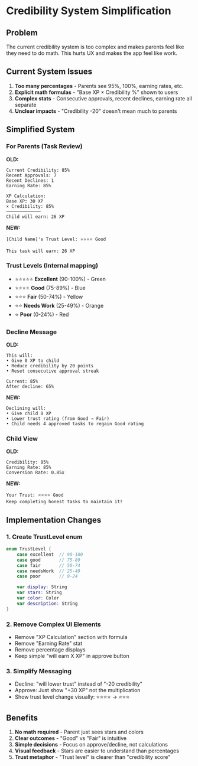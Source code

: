 # Credibility System Simplification

## Problem
The current credibility system is too complex and makes parents feel like they need to do math. This hurts UX and makes the app feel like work.

## Current System Issues
1. **Too many percentages** - Parents see 95%, 100%, earning rates, etc.
2. **Explicit math formulas** - "Base XP × Credibility %" shown to users
3. **Complex stats** - Consecutive approvals, recent declines, earning rate all separate
4. **Unclear impacts** - "Credibility -20" doesn't mean much to parents

## Simplified System

### For Parents (Task Review)
**OLD:**
```
Current Credibility: 85%
Recent Approvals: 7
Recent Declines: 1
Earning Rate: 85%

XP Calculation:
Base XP: 30 XP
× Credibility: 85%
─────────────
Child will earn: 26 XP
```

**NEW:**
```
[Child Name]'s Trust Level: ⭐⭐⭐⭐ Good

This task will earn: 26 XP
```

### Trust Levels (Internal mapping)
- ⭐⭐⭐⭐⭐ **Excellent** (90-100%) - Green
- ⭐⭐⭐⭐ **Good** (75-89%) - Blue
- ⭐⭐⭐ **Fair** (50-74%) - Yellow
- ⭐⭐ **Needs Work** (25-49%) - Orange
- ⭐ **Poor** (0-24%) - Red

### Decline Message
**OLD:**
```
This will:
• Give 0 XP to child
• Reduce credibility by 20 points
• Reset consecutive approval streak

Current: 85%
After decline: 65%
```

**NEW:**
```
Declining will:
• Give child 0 XP
• Lower trust rating (from Good → Fair)
• Child needs 4 approved tasks to regain Good rating
```

### Child View
**OLD:**
```
Credibility: 85%
Earning Rate: 85%
Conversion Rate: 0.85x
```

**NEW:**
```
Your Trust: ⭐⭐⭐⭐ Good
Keep completing honest tasks to maintain it!
```

## Implementation Changes

### 1. Create TrustLevel enum
```swift
enum TrustLevel {
    case excellent  // 90-100
    case good       // 75-89
    case fair       // 50-74
    case needsWork  // 25-49
    case poor       // 0-24

    var display: String
    var stars: String
    var color: Color
    var description: String
}
```

### 2. Remove Complex UI Elements
- Remove "XP Calculation" section with formula
- Remove "Earning Rate" stat
- Remove percentage displays
- Keep simple "will earn X XP" in approve button

### 3. Simplify Messaging
- Decline: "will lower trust" instead of "-20 credibility"
- Approve: Just show "+30 XP" not the multiplication
- Show trust level change visually: ⭐⭐⭐⭐ → ⭐⭐⭐

## Benefits
1. **No math required** - Parent just sees stars and colors
2. **Clear outcomes** - "Good" vs "Fair" is intuitive
3. **Simple decisions** - Focus on approve/decline, not calculations
4. **Visual feedback** - Stars are easier to understand than percentages
5. **Trust metaphor** - "Trust level" is clearer than "credibility score"
